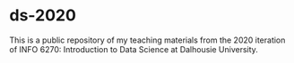 # ds-2020
This is a public repository of my teaching materials from the 2020 iteration of INFO 6270: Introduction to Data Science at Dalhousie University.

